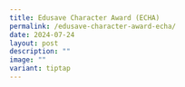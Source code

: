 ```yaml
---
title: Edusave Character Award (ECHA)
permalink: /edusave-character-award-echa/
date: 2024-07-24
layout: post
description: ""
image: ""
variant: tiptap
---
```

